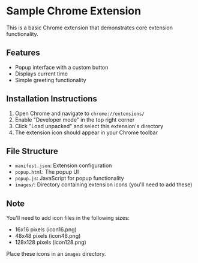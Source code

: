 # Sample Chrome Extension

This is a basic Chrome extension that demonstrates core extension functionality.

## Features
- Popup interface with a custom button
- Displays current time
- Simple greeting functionality

## Installation Instructions

1. Open Chrome and navigate to `chrome://extensions/`
2. Enable "Developer mode" in the top right corner
3. Click "Load unpacked" and select this extension's directory
4. The extension icon should appear in your Chrome toolbar

## File Structure
- `manifest.json`: Extension configuration
- `popup.html`: The popup UI
- `popup.js`: JavaScript for popup functionality
- `images/`: Directory containing extension icons (you'll need to add these)

## Note
You'll need to add icon files in the following sizes:
- 16x16 pixels (icon16.png)
- 48x48 pixels (icon48.png)
- 128x128 pixels (icon128.png)

Place these icons in an `images` directory.
